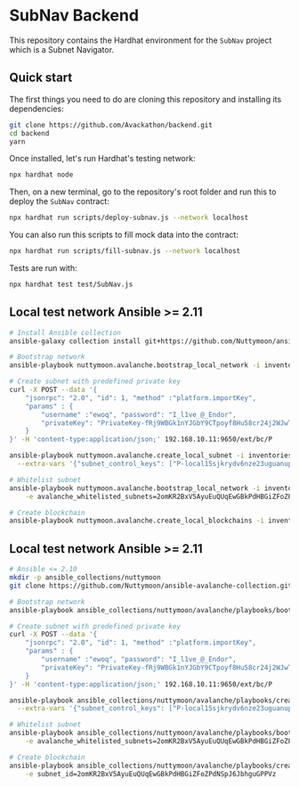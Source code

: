 # SubNav Backend

This repository contains the Hardhat environment for the `SubNav` project which is a Subnet Navigator.

## Quick start

The first things you need to do are cloning this repository and installing its
dependencies:

```sh
git clone https://github.com/Avackathon/backend.git
cd backend
yarn
```

Once installed, let's run Hardhat's testing network:

```sh
npx hardhat node
```

Then, on a new terminal, go to the repository's root folder and run this to deploy the `SubNav` contract:

```sh
npx hardhat run scripts/deploy-subnav.js --network localhost
```

You can also run this scripts to fill mock data into the contract:

```sh
npx hardhat run scripts/fill-subnav.js --network localhost
```

Tests are run with:

```sh
npx hardhat test test/SubNav.js
```

## Local test network Ansible >= 2.11

```sh
# Install Ansible collection
ansible-galaxy collection install git+https://github.com/Nuttymoon/ansible-avalanche-collection.git

# Bootstrap network
ansible-playbook nuttymoon.avalanche.bootstrap_local_network -i inventories/local

# Create subnet with predefined private key
curl -X POST --data '{
	"jsonrpc": "2.0", "id": 1, "method" :"platform.importKey",
	"params" : {
		"username" :"ewoq", "password": "I_l1ve_@_Endor",
		"privateKey": "PrivateKey-fRj9WBGk1nYJGbY9CTpoyf8Hu58cr24j2WJwThePLas5bu8eU"
	}
}' -H 'content-type:application/json;' 192.168.10.11:9650/ext/bc/P

ansible-playbook nuttymoon.avalanche.create_local_subnet -i inventories/local \
  --extra-vars '{"subnet_control_keys": ["P-local15sjkrydv6nze23uguanupg4plgut9dzuvxq5je"]}'

# Whitelist subnet
ansible-playbook nuttymoon.avalanche.bootstrap_local_network -i inventories/local \
    -e avalanche_whitelisted_subnets=2omKR2BxV5AyuEuQUqEwGBkPdHBGiZFoZPdNSpJ6JbhguGPPVz

# Create blockchain
ansible-playbook nuttymoon.avalanche.create_local_blockchains -i inventories/local -e subnet_id=2omKR2BxV5AyuEuQUqEwGBkPdHBGiZFoZPdNSpJ6JbhguGPPVz
```

## Local test network Ansible >= 2.11

```sh
# Ansible <= 2.10
mkdir -p ansible_collections/nuttymoon
git clone https://github.com/Nuttymoon/ansible-avalanche-collection.git ansible_collections/nuttymoon/avalanche

# Bootstrap network
ansible-playbook ansible_collections/nuttymoon/avalanche/playbooks/bootstrap_local_network.yml -i inventories/local

# Create subnet with predefined private key
curl -X POST --data '{
	"jsonrpc": "2.0", "id": 1, "method" :"platform.importKey",
	"params" : {
		"username" :"ewoq", "password": "I_l1ve_@_Endor",
		"privateKey": "PrivateKey-fRj9WBGk1nYJGbY9CTpoyf8Hu58cr24j2WJwThePLas5bu8eU"
	}
}' -H 'content-type:application/json;' 192.168.10.11:9650/ext/bc/P

ansible-playbook ansible_collections/nuttymoon/avalanche/playbooks/create_local_subnet.yml -i inventories/local \
  --extra-vars '{"subnet_control_keys": ["P-local15sjkrydv6nze23uguanupg4plgut9dzuvxq5je"]}'

# Whitelist subnet
ansible-playbook ansible_collections/nuttymoon/avalanche/playbooks/bootstrap_local_network.yml -i inventories/local \
    -e avalanche_whitelisted_subnets=2omKR2BxV5AyuEuQUqEwGBkPdHBGiZFoZPdNSpJ6JbhguGPPVz

# Create blockchain
ansible-playbook ansible_collections/nuttymoon/avalanche/playbooks/create_local_blockchains.yml -i inventories/local \
    -e subnet_id=2omKR2BxV5AyuEuQUqEwGBkPdHBGiZFoZPdNSpJ6JbhguGPPVz
```
